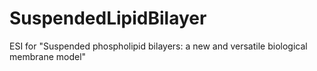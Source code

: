 # SuspendedLipidBilayer
ESI for "Suspended phospholipid bilayers: a new and versatile biological membrane model"
